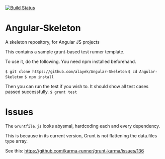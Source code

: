 [![Build Status](https://travis-ci.org/alayek/Angular-Skeleton.svg?branch=master)](https://travis-ci.org/alayek/Angular-Skeleton)

# Angular-Skeleton
A skeleton repository, for Angular JS projects

This contains a sample grunt-based test runner template.

To use it, do the following. You need npm installed beforehand.

`$ git clone https://github.com/alayek/Angular-Skeleton`
`$ cd Angular-Skeleton`
`$ npm install`

Then you can run the test if you wish to. It should show all test cases passed successfully.
`$ grunt test`


# Issues

The `Gruntfile.js` looks abysmal, hardcoding each and every dependency.

This is because in its current version, Grunt is not flattening the data.files type array.

See this: https://github.com/karma-runner/grunt-karma/issues/136

